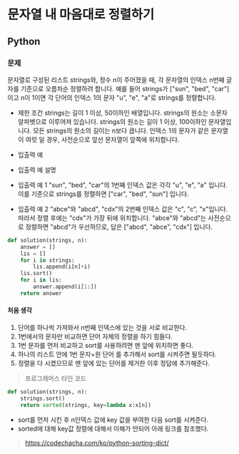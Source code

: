 # 문자열 내 마음대로 정렬하기
## Python
### 문제

문자열로 구성된 리스트 strings와, 정수 n이 주어졌을 때, 각 문자열의 인덱스 n번째 글자를 기준으로 오름차순 정렬하려 합니다. 예를 들어 strings가 ["sun", "bed", "car"]이고 n이 1이면 각 단어의 인덱스 1의 문자 "u", "e", "a"로 strings를 정렬합니다.

- 제한 조건
strings는 길이 1 이상, 50이하인 배열입니다.
strings의 원소는 소문자 알파벳으로 이루어져 있습니다.
strings의 원소는 길이 1 이상, 100이하인 문자열입니다.
모든 strings의 원소의 길이는 n보다 큽니다.
인덱스 1의 문자가 같은 문자열이 여럿 일 경우, 사전순으로 앞선 문자열이 앞쪽에 위치합니다.

- 입출력 예

- 입출력 예 설명
- 입출력 예 1
"sun", "bed", "car"의 1번째 인덱스 값은 각각 "u", "e", "a" 입니다. 이를 기준으로 strings를 정렬하면 ["car", "bed", "sun"] 입니다.

- 입출력 예 2
"abce"와 "abcd", "cdx"의 2번째 인덱스 값은 "c", "c", "x"입니다. 따라서 정렬 후에는 "cdx"가 가장 뒤에 위치합니다. "abce"와 "abcd"는 사전순으로 정렬하면 "abcd"가 우선하므로, 답은 ["abcd", "abce", "cdx"] 입니다.

```python
def solution(strings, n):
    answer = []
    lis = []
    for i in strings:
        lis.append(i[n]+i)
    lis.sort()
    for i in lis:
        answer.append(i[1:])
    return answer
```
#### 처음 생각
1. 단어를 하나씩 가져와서 n번째 인덱스에 있는 것을 서로 비교한다.
2. 1번에서의 문자만 비교하면 단어 자체의 정렬을 하기 힘들다.
3. 1번 문자를 먼저 비교하고 sort를 사용하려면 맨 앞에 위치하면 좋다.
4. 하나의 리스트 안에 1번 문자+원 단어 를 추가해서 sort를 시켜주면 될듯하다.
5. 정렬을 다 시켰으므로 맨 앞에 있는 단어를 제거한 이후 정답에 추가해준다.

> 프로그래머스 타인 코드
```python
def solution(strings, n):
    strings.sort() 
    return sorted(strings, key=lambda x:x[n])
```
- sort를 먼저 시킨 후 n인덱스 값에 key 값을 부여한 다음 sort를 시켜준다.
- sorted에 대해 key값 정렬에 대해서 이해가 안되어 아래 링크를 참조했다.
> https://codechacha.com/ko/python-sorting-dict/

